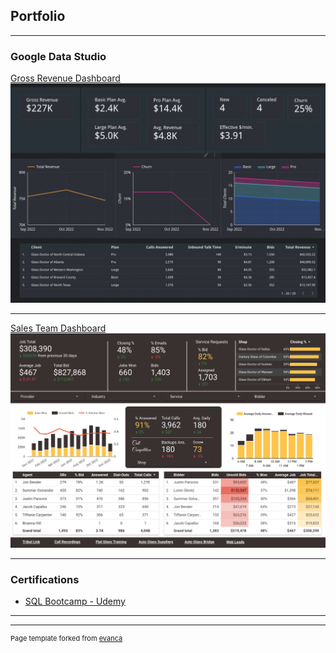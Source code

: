 ## Portfolio

---

### Google Data Studio 

[Gross Revenue Dashboard](https://datastudio.google.com/reporting/632c929e-be84-4f9b-9625-53c8a419e842)
<img src="images/revenue_dashboard_thumb.png?raw=true"/>

---
[Sales Team Dashboard](https://datastudio.google.com/reporting/2de0eae2-f873-4f8d-83dd-54e3f99eea62)
<img src="images/sales_team_dashboard_thumb.png?raw=true"/>

---

### Certifications

- [SQL Bootcamp - Udemy](https://www.udemy.com/certificate/UC-9acfe6de-03db-4055-b4aa-6454d6c50465/)

---




---
<p style="font-size:11px">Page template forked from <a href="https://github.com/evanca/quick-portfolio">evanca</a></p>
<!-- Remove above link if you don't want to attibute -->
